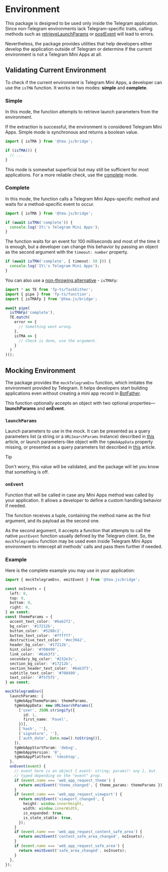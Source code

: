 # Environment

This package is designed to be used only inside the Telegram application. Since non-Telegram
environments lack Telegram-specific traits, calling methods such
as [retrieveLaunchParams](launch-parameters.md) or [postEvent](methods.md#postevent) will lead to
errors.

Nevertheless, the package provides utilities that help developers either develop the application
outside of Telegram or determine if the current environment is not a Telegram Mini Apps at all.

## Validating Current Environment

To check if the current environment is Telegram Mini Apps, a developer can use the `isTMA` function.
It works in two modes: **simple** and **complete**.

### Simple

In this mode, the function attempts to retrieve launch parameters from the environment.

If the extraction is successful, the environment is considered Telegram Mini Apps.
Simple mode is synchronous and returns a boolean value.

```ts
import { isTMA } from '@tma.js/bridge';

if (isTMA()) {
  // ...
}
```

This mode is somewhat superficial but may still be sufficient for most applications. For a more
reliable check, use the [complete](#complete) mode.

### Complete

In this mode, the function calls a Telegram Mini Apps-specific method and waits for a
method-specific event to occur.

```ts
import { isTMA } from '@tma.js/bridge';

if (await isTMA('complete')) {
  console.log('It\'s Telegram Mini Apps');
}
```

The function waits for an event for 100 milliseconds and most of the time it is enough, but a
developer can change this behavior by passing an object as the second argument with
the `timeout: number` property.

```ts
if (await isTMA('complete', { timeout: 50 })) {
  console.log('It\'s Telegram Mini Apps');
}
```

You can also use a [non-throwing alternative](./non-throwing-functions.md) - `isTMAFp`:

```typescript
import * as TE from 'fp-ts/TaskEither';
import { pipe } from 'fp-ts/function';
import { isTMAFp } from '@tma.js/bridge';

await pipe(
  isTMAFp('complete'),
  TE.match(
    error => {
      // Something went wrong.
    },
    isTMA => {
      // Check is done, use the argument.
    }
  )
)();
```

## Mocking Environment

The package provides the `mockTelegramEnv` function, which imitates the environment provided by
Telegram. It helps developers start building applications even without creating a mini app record in
[BotFather](https://t.me/botfather).

This function optionally accepts an object with two optional properties—**launchParams** and
**onEvent**.

### `launchParams`

Launch parameters to use in the mock. It can be presented as a query parameters
list (a string or a `URLSearchParams` instance) described
in [this](../../../platform/launch-parameters) article, or launch parameters-like object with the
`tgWebAppData` property missing, or presented as a query parameters list described
in [this](../../../platform/init-data#parameters-list) article.

> [!TIP]
> Don't worry, this value will be validated, and the package will let you know that something is off.

### `onEvent`

Function that will be called in case any Mini Apps method was called by your
application. It allows a developer to define a custom handling behavior if needed.

The function receives a tuple, containing the method name as the first argument, and its payload as
the second one.

As the second argument, it accepts a function that attempts to call the native `postEvent`
function usually defined by the Telegram client. So, the `mockTelegramEnv` function may be used
even inside Telegram Mini Apps environment to intercept all methods' calls and pass them further
if needed.

### Example

Here is the complete example you may use in your application:

```ts
import { mockTelegramEnv, emitEvent } from '@tma.js/bridge';

const noInsets = {
  left: 0,
  top: 0,
  bottom: 0,
  right: 0,
} as const;
const themeParams = {
  accent_text_color: '#6ab2f2',
  bg_color: '#17212b',
  button_color: '#5288c1',
  button_text_color: '#ffffff',
  destructive_text_color: '#ec3942',
  header_bg_color: '#17212b',
  hint_color: '#708499',
  link_color: '#6ab3f3',
  secondary_bg_color: '#232e3c',
  section_bg_color: '#17212b',
  section_header_text_color: '#6ab3f3',
  subtitle_text_color: '#708499',
  text_color: '#f5f5f5',
} as const;

mockTelegramEnv({
  launchParams: {
    tgWebAppThemeParams: themeParams,
    tgWebAppData: new URLSearchParams([
      ['user', JSON.stringify({
        id: 1,
        first_name: 'Pavel',
      })],
      ['hash', ''],
      ['signature', ''],
      ['auth_date', Date.now().toString()],
    ]),
    tgWebAppStartParam: 'debug',
    tgWebAppVersion: '8',
    tgWebAppPlatform: 'tdesktop',
  },
  onEvent(event) {
    // event here is an object { event: string; params?: any }, but 
    // typed depending on the "event" prop.
    if (event.name === 'web_app_request_theme') {
      return emitEvent('theme_changed', { theme_params: themeParams });
    }
    if (event.name === 'web_app_request_viewport') {
      return emitEvent('viewport_changed', {
        height: window.innerHeight,
        width: window.innerWidth,
        is_expanded: true,
        is_state_stable: true,
      });
    }
    if (event.name === 'web_app_request_content_safe_area') {
      return emitEvent('content_safe_area_changed', noInsets);
    }
    if (event.name === 'web_app_request_safe_area') {
      return emitEvent('safe_area_changed', noInsets);
    }
  },
});
```
